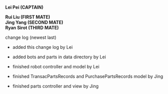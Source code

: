 **Lei Pei (CAPTAIN)**


**Rui Liu (FIRST MATE)** <br/>
**Jing Yang (SECOND MATE)** <br/>
**Ryan Sirot (THIRD MATE)**

change log (newest last)

* added this change log by Lei

* added bots and parts in data directory by Lei

* finished robot controller and model by Lei

* finished TransacPartsRecords and PurchasePartsRecords model by Jing

* finished parts controller and view by Jing